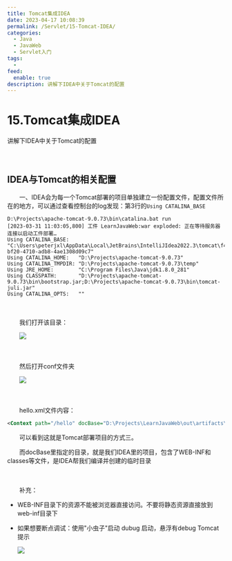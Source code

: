 ```yaml
---
title: Tomcat集成IDEA
date: 2023-04-17 10:08:39
permalink: /Servlet/15-Tomcat-IDEA/
categories:
  - Java
  - JavaWeb
  - Servlet入门
tags:
  - 
feed:
  enable: true
description: 讲解下IDEA中关于Tomcat的配置　
---
```

# 15.Tomcat集成IDEA

讲解下IDEA中关于Tomcat的配置　　‍

<!-- more -->
　　‍

## IDEA与Tomcat的相关配置

　　一、IDEA会为每一个Tomcat部署的项目单独建立一份配置文件，配置文件所在的地方，可以通过查看控制台的log发现：第3行的`Using CATALINA_BASE`

```
D:\Projects\apache-tomcat-9.0.73\bin\catalina.bat run
[2023-03-31 11:03:05,800] 工件 LearnJavaWeb:war exploded: 正在等待服务器连接以启动工件部署…
Using CATALINA_BASE:   "C:\Users\peterjxl\AppData\Local\JetBrains\IntelliJIdea2022.3\tomcat\f48a6060-bf20-4710-adb8-4ae1308d09c7"
Using CATALINA_HOME:   "D:\Projects\apache-tomcat-9.0.73"
Using CATALINA_TMPDIR: "D:\Projects\apache-tomcat-9.0.73\temp"
Using JRE_HOME:        "C:\Program Files\Java\jdk1.8.0_281"
Using CLASSPATH:       "D:\Projects\apache-tomcat-9.0.73\bin\bootstrap.jar;D:\Projects\apache-tomcat-9.0.73\bin\tomcat-juli.jar"
Using CATALINA_OPTS:   ""
```

　　

　　我们打开该目录：

　　![](https://image.peterjxl.com/blog/image-20230401101200-lcweujc.png)

　　‍

　　然后打开conf文件夹

　　![](https://image.peterjxl.com/blog/image-20230401101236-k5jp5kr.png)

　　‍

　　hello.xml文件内容：

```xml
<Context path="/hello" docBase="D:\Projects\LearnJavaWeb\out\artifacts\LearnJavaWeb_war_exploded" />
```

　　可以看到这就是Tomcat部署项目的方式三。

　　而docBase里指定的目录，就是我们IDEA里的项目，包含了WEB-INF和classes等文件，是IDEA帮我们编译并创建的临时目录

　　‍

　　补充：

* WEB-INF目录下的资源不能被浏览器直接访问。不要将静态资源直接放到web-inf目录下
* 如果想要断点调试：使用"小虫子"启动 dubug 启动，悬浮有debug  Tomcat提示

  ![](https://image.peterjxl.com/blog/image-20230401101650-di26lld.png)

　　‍
